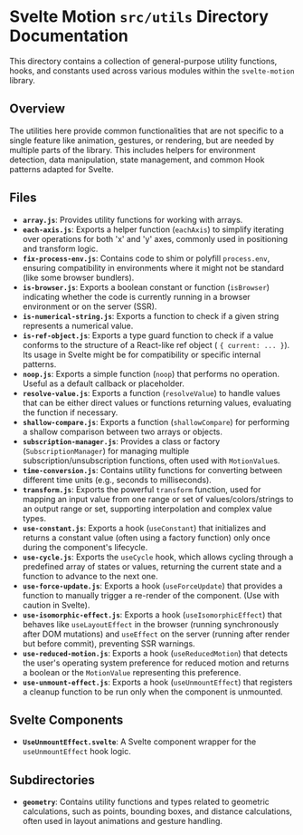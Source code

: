 # Svelte Motion `src/utils` Directory Documentation

This directory contains a collection of general-purpose utility functions, hooks, and constants used across various modules within the `svelte-motion` library.

## Overview

The utilities here provide common functionalities that are not specific to a single feature like animation, gestures, or rendering, but are needed by multiple parts of the library. This includes helpers for environment detection, data manipulation, state management, and common Hook patterns adapted for Svelte.

## Files

*   **`array.js`**: Provides utility functions for working with arrays.
*   **`each-axis.js`**: Exports a helper function (`eachAxis`) to simplify iterating over operations for both 'x' and 'y' axes, commonly used in positioning and transform logic.
*   **`fix-process-env.js`**: Contains code to shim or polyfill `process.env`, ensuring compatibility in environments where it might not be standard (like some browser bundlers).
*   **`is-browser.js`**: Exports a boolean constant or function (`isBrowser`) indicating whether the code is currently running in a browser environment or on the server (SSR).
*   **`is-numerical-string.js`**: Exports a function to check if a given string represents a numerical value.
*   **`is-ref-object.js`**: Exports a type guard function to check if a value conforms to the structure of a React-like ref object ( `{ current: ... }`). Its usage in Svelte might be for compatibility or specific internal patterns.
*   **`noop.js`**: Exports a simple function (`noop`) that performs no operation. Useful as a default callback or placeholder.
*   **`resolve-value.js`**: Exports a function (`resolveValue`) to handle values that can be either direct values or functions returning values, evaluating the function if necessary.
*   **`shallow-compare.js`**: Exports a function (`shallowCompare`) for performing a shallow comparison between two arrays or objects.
*   **`subscription-manager.js`**: Provides a class or factory (`SubscriptionManager`) for managing multiple subscription/unsubscription functions, often used with `MotionValue`s.
*   **`time-conversion.js`**: Contains utility functions for converting between different time units (e.g., seconds to milliseconds).
*   **`transform.js`**: Exports the powerful `transform` function, used for mapping an input value from one range or set of values/colors/strings to an output range or set, supporting interpolation and complex value types.
*   **`use-constant.js`**: Exports a hook (`useConstant`) that initializes and returns a constant value (often using a factory function) only once during the component's lifecycle.
*   **`use-cycle.js`**: Exports the `useCycle` hook, which allows cycling through a predefined array of states or values, returning the current state and a function to advance to the next one.
*   **`use-force-update.js`**: Exports a hook (`useForceUpdate`) that provides a function to manually trigger a re-render of the component. (Use with caution in Svelte).
*   **`use-isomorphic-effect.js`**: Exports a hook (`useIsomorphicEffect`) that behaves like `useLayoutEffect` in the browser (running synchronously after DOM mutations) and `useEffect` on the server (running after render but before commit), preventing SSR warnings.
*   **`use-reduced-motion.js`**: Exports a hook (`useReducedMotion`) that detects the user's operating system preference for reduced motion and returns a boolean or the `MotionValue` representing this preference.
*   **`use-unmount-effect.js`**: Exports a hook (`useUnmountEffect`) that registers a cleanup function to be run only when the component is unmounted.

## Svelte Components

*   **`UseUnmountEffect.svelte`**: A Svelte component wrapper for the `useUnmountEffect` hook logic.

## Subdirectories

*   **`geometry`**: Contains utility functions and types related to geometric calculations, such as points, bounding boxes, and distance calculations, often used in layout animations and gesture handling.
